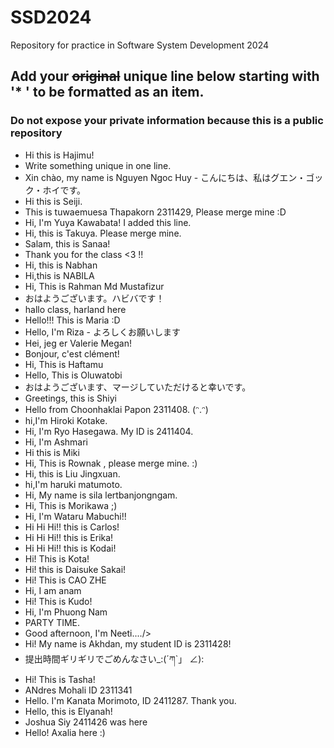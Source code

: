 # SSD2024

Repository for practice in Software System Development 2024
 
## Add your ~~original~~ unique line below starting with '\* ' to be formatted as an item.

### Do not expose your private information because this is a public repository

* Hi this is Hajimu!
* Write something unique in one line.
* Xin chào, my name is Nguyen Ngoc Huy - こんにちは、私はグエン・ゴック・ホイです。
* Hi this is Seiji.
* This is tuwaemuesa Thapakorn 2311429, Please merge mine :D
* Hi, I'm Yuya Kawabata!
I added this line.
* Hi, this is Takuya. Please merge mine.
* Salam, this is Sanaa!
* Thank you for the class <3 !!
* Hi, this is Nabhan
* Hi,this is NABILA
* Hi, This is Rahman Md Mustafizur
* おはようございます。ハビバです！
* hallo class, harland here
* Hello!!! This is Maria :D
* Hello, I'm Riza - よろしくお願いします
* Hei, jeg er Valerie Megan!
* Bonjour, c'est clément!
* Hi, This is Haftamu
* Hello, This is Oluwatobi
* おはようございます、マージしていただけると幸いです。
* Greetings, this is Shiyi
* Hello from Choonhaklai Papon 2311408. (ᵔ.ᵔ)
* hi,I'm Hiroki Kotake.
* Hi, I'm Ryo Hasegawa. My ID is 2411404.
* Hi, I'm Ashmari
* Hi this is Miki
* Hi, This is Rownak , please merge mine. :)
* Hi, this is Liu Jingxuan.
* hi,I'm haruki matumoto.
* Hi, My name is sila lertbanjongngam.
* Hi, This is Morikawa ;)
* Hi, I'm Wataru Mabuchi!!
* Hi Hi Hi!! this is Carlos!
* Hi Hi Hi!! this is Erika!
* Hi Hi Hi!! this is Kodai!
* Hi! This is Kota!
* Hi! this is Daisuke Sakai!
* Hi! This is CAO ZHE
* Hi, I am anam
* Hi! This is Kudo!
* Hi, I'm Phuong Nam
* PARTY TIME.
* Good afternoon, I'm Neeti..../>
* Hi! My name is Akhdan, my student ID is 2311428!
* 提出時間ギリギリでごめんなさい_:(´ཀ`」 ∠):
* Hi! This is Tasha!
* ANdres Mohali ID 2311341
* Hello. I'm Kanata Morimoto, ID 2411287. Thank you.
* Hello, this is Elyanah!
* Joshua Siy 2411426 was here
* Hello! Axalia here :)
